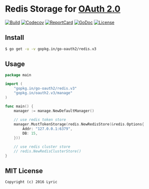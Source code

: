 # Redis Storage for [OAuth 2.0](https://github.com/go-oauth2/oauth2)

[![Build][Build-Status-Image]][Build-Status-Url] [![Codecov][codecov-image]][codecov-url] [![ReportCard][reportcard-image]][reportcard-url] [![GoDoc][godoc-image]][godoc-url] [![License][license-image]][license-url]

## Install

``` bash
$ go get -u -v gopkg.in/go-oauth2/redis.v3
```

## Usage

``` go
package main

import (
	"gopkg.in/go-oauth2/redis.v3"
	"gopkg.in/oauth2.v3/manage"
)

func main() {
	manager := manage.NewDefaultManager()
	
	// use redis token store
	manager.MustTokenStorage(redis.NewRedisStore(&redis.Options{
		Addr: "127.0.0.1:6379",
		DB: 15,
	}))

	// use redis cluster store
	// redis.NewRedisClusterStore()
}
```

## MIT License

```
Copyright (c) 2016 Lyric
```

[Build-Status-Url]: https://travis-ci.org/go-oauth2/redis
[Build-Status-Image]: https://travis-ci.org/go-oauth2/redis.svg?branch=master
[codecov-url]: https://codecov.io/gh/go-oauth2/redis
[codecov-image]: https://codecov.io/gh/go-oauth2/redis/branch/master/graph/badge.svg
[reportcard-url]: https://goreportcard.com/report/gopkg.in/go-oauth2/redis.v3
[reportcard-image]: https://goreportcard.com/badge/gopkg.in/go-oauth2/redis.v3
[godoc-url]: https://godoc.org/gopkg.in/go-oauth2/redis.v3
[godoc-image]: https://godoc.org/gopkg.in/go-oauth2/redis.v3?status.svg
[license-url]: http://opensource.org/licenses/MIT
[license-image]: https://img.shields.io/npm/l/express.svg